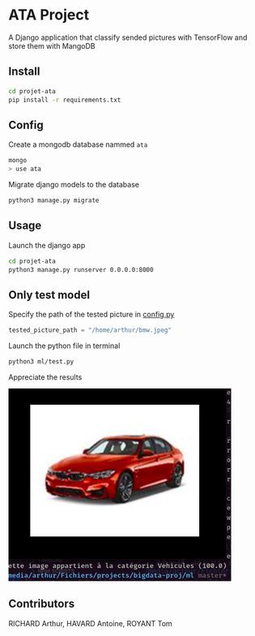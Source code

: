 # ATA Project

A Django application that classify sended pictures with TensorFlow and store them with MangoDB

## Install

```sh
cd projet-ata
pip install -r requirements.txt
```

## Config

Create a mongodb database nammed `ata`

```sh
mongo
> use ata
```

Migrate django models to the database

```sh
python3 manage.py migrate
```

## Usage

Launch the django app

```sh
cd projet-ata
python3 manage.py runserver 0.0.0.0:8000
```

## Only test model

Specify the path of the tested picture in [config.py](ml/lib/config.py)

```py
tested_picture_path = "/home/arthur/bmw.jpeg"
```

Launch the python file in terminal

```sh
python3 ml/test.py
```

Appreciate the results

![demo_img](templates/demo_img.png)

## Contributors

RICHARD Arthur, HAVARD Antoine, ROYANT Tom
